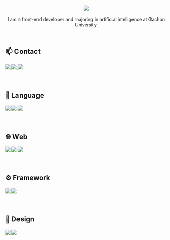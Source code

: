 <h4 align="center">

<picture>
  <source media="(prefers-color-scheme: dark)" srcset="https://readme-typing-svg.demolab.com?font=Fira+Code&size=32&pause=1000&color=FFFFFF&center=true&vCenter=true&width=435&lines=Hi+%F0%9F%91%8B%2C+I'm+Joonseo+Jung" />
  <img src="https://readme-typing-svg.demolab.com?font=Fira+Code&size=32&pause=1000&color=000000&center=true&vCenter=true&width=435&lines=Hi+%F0%9F%91%8B%2C+I'm+Joonseo+Jung" />
</picture>

</h4>

<p align="center">
I am a front-end developer and majoring in artificial intelligence at Gachon University.
</p>

<br>

## 📫 Contact
<h4>
  <a href="mailto:joonseo1227@gachon.ac.kr" target="_blank">
        <img src="https://img.shields.io/badge/Gmail-EA4335?style=for-the-badge&logo=Gmail&logoColor=white"> 
    </a>
    <a href="https://www.instagram.com/joonseo1227" target="_blank">
        <img src="https://img.shields.io/badge/Instagram-E4405F?style=for-the-badge&logo=Instagram&logoColor=white"> 
    </a>
      <a href="https://www.linkedin.com/in/joonseo1227">
    <img src="https://img.shields.io/badge/LinkedIn-0077B5?style=for-the-badge&logo=linkedin&logoColor=white" />
    </a>
</h4>

<br>

## 🚀 Language
<h4>
<img src="https://img.shields.io/badge/Python-3776AB?style=for-the-badge&logo=python&logoColor=white">
<img src="https://img.shields.io/badge/C-00599C?style=for-the-badge&logo=c&logoColor=white">
<img src="https://img.shields.io/badge/Dart-0175C2?style=for-the-badge&logo=dart&logoColor=white">
</h4>

<br>

## 🌐 Web 
<h4>
<img src="https://img.shields.io/badge/HTML5-E34F26?style=for-the-badge&logo=html5&logoColor=white">
<img src="https://img.shields.io/badge/CSS3-1572B6?style=for-the-badge&logo=css3&logoColor=white">
<img src="https://img.shields.io/badge/JavaScript-F7DF1E?style=for-the-badge&logo=JavaScript&logoColor=white">
</h4>

<br>

## ⚙️ Framework
<h4>
<img src="https://img.shields.io/badge/React-20232A?style=for-the-badge&logo=react&logoColor=61DAFB">
<img src="https://img.shields.io/badge/Flutter-02569B?style=for-the-badge&logo=flutter&logoColor=white">
</h4>

<br>

## 🎨 Design
<h4>
<img src="https://img.shields.io/badge/Adobe%20XD-470137?style=for-the-badge&logo=Adobe%20XD&logoColor=#FF61F6">
<img src="https://img.shields.io/badge/Figma-F24E1E?style=for-the-badge&logo=figma&logoColor=white">
</h4>
